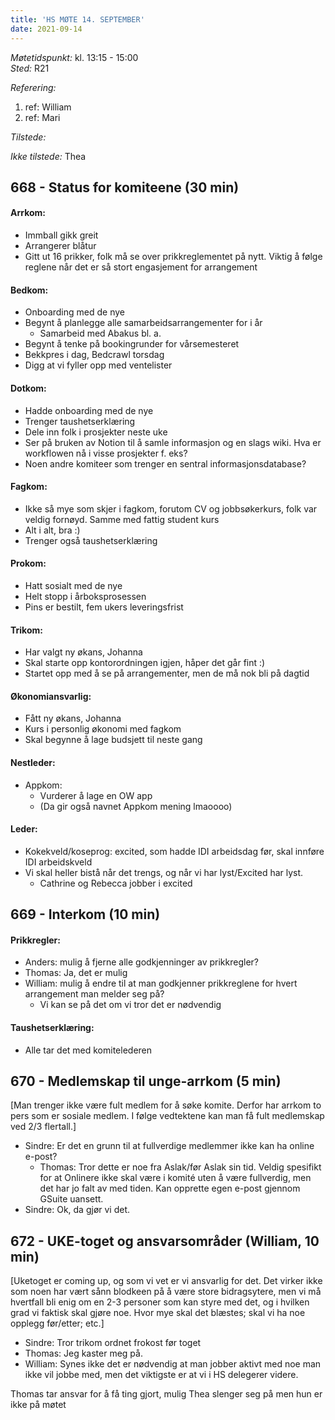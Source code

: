 ```yaml
---
title: 'HS MØTE 14. SEPTEMBER'
date: 2021-09-14
---
```


*Møtetidspunkt:* kl. 13:15 - 15:00  
*Sted:* R21  

*Referering:*  
  1. ref: William  
  2. ref: Mari  

*Tilstede:*  

*Ikke tilstede:* Thea


## 668 - Status for komiteene (30 min)

#### Arrkom:
- Immball gikk greit
- Arrangerer blåtur
- Gitt ut 16 prikker, folk må se over prikkreglementet på nytt. Viktig å følge reglene når det er så stort engasjement for arrangement


#### Bedkom:  
- Onboarding med de nye
- Begynt å planlegge alle samarbeidsarrangementer for i år
    - Samarbeid med Abakus bl. a.
- Begynt å tenke på bookingrunder for vårsemesteret
- Bekkpres i dag, Bedcrawl torsdag
- Digg at vi fyller opp med ventelister

#### Dotkom:
- Hadde onboarding med de nye
- Trenger taushetserklæring
- Dele inn folk i prosjekter neste uke
- Ser på bruken av Notion til å samle informasjon og en slags wiki. Hva er workflowen nå i visse prosjekter f. eks?
- Noen andre komiteer som trenger en sentral informasjonsdatabase?

#### Fagkom:  
- Ikke så mye som skjer i fagkom, forutom CV og jobbsøkerkurs, folk var veldig fornøyd. Samme med fattig student kurs
- Alt i alt, bra :)
- Trenger også taushetserklæring

#### Prokom:  
- Hatt sosialt med de nye
- Helt stopp i årboksprosessen
- Pins er bestilt, fem ukers leveringsfrist

#### Trikom:  
- Har valgt ny økans, Johanna
- Skal starte opp kontorordningen igjen, håper det går fint :)
- Startet opp med å se på arrangementer, men de må nok bli på dagtid

#### Økonomiansvarlig:
- Fått ny økans, Johanna
- Kurs i personlig økonomi med fagkom
- Skal begynne å lage budsjett til neste gang

#### Nestleder: 
- Appkom:
    - Vurderer å lage en OW app
    - (Da gir også navnet Appkom mening lmaoooo)

#### Leder:
- Kokekveld/koseprog: excited, som hadde IDI arbeidsdag før, skal innføre IDI arbeidskveld
- Vi skal heller bistå når det trengs, og når vi har lyst/Excited har lyst.
    - Cathrine og Rebecca jobber i excited

## 669 - Interkom (10 min) 

#### Prikkregler:
- Anders: mulig å fjerne alle godkjenninger av prikkregler?
- Thomas: Ja, det er mulig
- William: mulig å endre til at man godkjenner prikkreglene for hvert arrangement man melder seg på?
    - Vi kan se på det om vi tror det er nødvendig

#### Taushetserklæring:
- Alle tar det med komitelederen 


## 670 - Medlemskap til unge-arrkom (5 min)  
[Man trenger ikke være fult medlem for å søke komite. Derfor har arrkom to pers som er sosiale medlem. I følge vedtektene kan man få fult medlemskap ved 2/3 flertall.]

- Sindre: Er det en grunn til at fullverdige medlemmer ikke kan ha online e-post?
    - Thomas: Tror dette er noe fra Aslak/før Aslak sin tid. Veldig spesifikt for at Onlinere ikke skal være i komité uten å være fullverdig, men det har jo falt av med tiden. Kan opprette egen e-post gjennom GSuite uansett.
- Sindre: Ok, da gjør vi det. 

## 672 - UKE-toget og ansvarsområder (William, 10 min)
[Uketoget er coming up, og som vi vet er vi ansvarlig for det. Det virker ikke som noen har vært sånn blodkeen på å være store bidragsytere, men vi må hvertfall bli enig om en 2-3 personer som kan styre med det, og i hvilken grad vi faktisk skal gjøre noe. Hvor mye skal det blæstes; skal vi ha noe opplegg før/etter; etc.]

- Sindre: Tror trikom ordnet frokost før toget
- Thomas: Jeg kaster meg på. 
- William: Synes ikke det er nødvendig at man jobber aktivt med noe man ikke vil jobbe med, men det viktigste er at vi i HS delegerer videre.

Thomas tar ansvar for å få ting gjort, mulig Thea slenger seg på men hun er ikke på møtet
